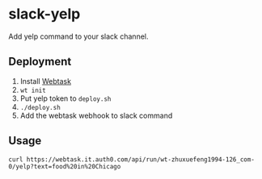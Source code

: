 # slack-yelp

Add yelp command to your slack channel.

## Deployment

1. Install [Webtask](https://webtask.io/)
2. `wt init`
3. Put yelp token to `deploy.sh`
4. `./deploy.sh`
5. Add the webtask webhook to slack command

## Usage

`curl https://webtask.it.auth0.com/api/run/wt-zhuxuefeng1994-126_com-0/yelp?text=food%20in%20Chicago`

